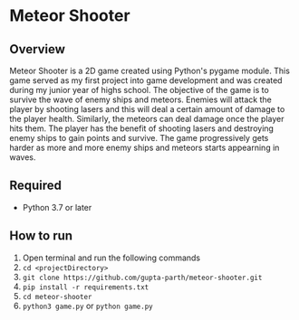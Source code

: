 # Meteor Shooter
## Overview
Meteor Shooter is a 2D game created using Python's pygame module. This game served as my first project into game development and was created during my junior year of highs school. 
The objective of the game is to survive the wave of enemy ships and meteors. Enemies will attack the player by shooting lasers and this will deal a certain amount of damage to the
player health. Similarly, the meteors can deal damage once the player hits them. The player has the benefit of shooting lasers and destroying enemy ships to gain points and survive.
The game progressively gets harder as more and more enemy ships and meteors starts appearning in waves. 

## Required
- Python 3.7 or later

## How to run
1. Open terminal and run the following commands
2. ```cd <projectDirectory>```
3. ```git clone https://github.com/gupta-parth/meteor-shooter.git```
4. ```pip install -r requirements.txt```
5. ```cd meteor-shooter```
6. ```python3 game.py``` or  ```python game.py```
